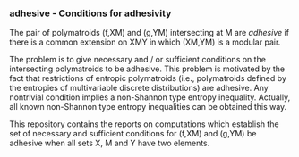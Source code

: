 ### adhesive - Conditions for adhesivity

The pair of polymatroids (f,XM) and (g,YM) intersecting at M are *adhesive*
if there is a common extension on XMY in which (XM,YM) is a modular pair.

The problem is to give necessary and / or sufficient conditions on the
intersecting polymatroids to be adhesive.  This problem is motivated by the
fact that restrictions of entropic polymatroids (i.e., polymatroids defined
by the entropies of multivariable discrete distributions) are adhesive.  Any
nontrivial condition implies a non-Shannon type entropy inequality. 
Actually, all known non-Shannon type entropy inequalities can be obtained
this way.

This repository contains the reports on computations which establish the set of
necessary and sufficient conditions for (f,XM) and (g,YM) be adhesive 
when all sets X, M and Y have two elements.




